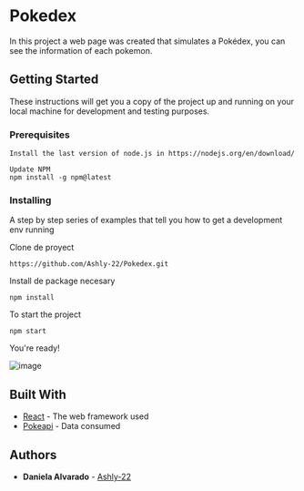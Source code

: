 # Pokedex

In this project a web page was created that simulates a Pokédex, you can see the information of each pokemon.

## Getting Started

These instructions will get you a copy of the project up and running on your local machine for development and testing purposes.

### Prerequisites


```
Install the last version of node.js in https://nodejs.org/en/download/
```
```
Update NPM 
npm install -g npm@latest
```

### Installing

A step by step series of examples that tell you how to get a development env running

Clone de proyect

```
https://github.com/Ashly-22/Pokedex.git
```

Install de package necesary

```
npm install
```
To start the project

```
npm start
```

You're ready!

![image](https://user-images.githubusercontent.com/38229758/169646061-1590dc2d-392a-474a-abfb-adfab30cd865.png)



## Built With

* [React](https://es.reactjs.org/docs/getting-started.html) - The web framework used
* [Pokeapi](https://pokeapi.co/docs/v2
) - Data consumed


## Authors

* **Daniela Alvarado** - [Ashly-22](https://github.com/Ashly-22)



